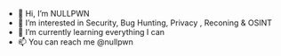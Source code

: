 - 👋 Hi, I’m NULLPWN
- 👀 I’m interested in Security, Bug Hunting, Privacy , Reconing & OSINT
- 🌱 I’m currently learning everything I can
- 📫 You can reach me @nullpwn
